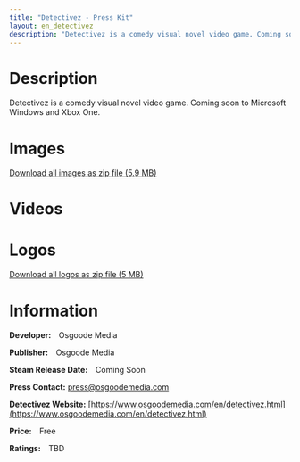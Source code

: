 ```yaml
---
title: "Detectivez - Press Kit"
layout: en_detectivez
description: "Detectivez is a comedy visual novel video game. Coming soon to Microsoft Windows and Xbox One."
---
```

# Description

Detectivez is a comedy visual novel video game. Coming soon to Microsoft Windows and Xbox One.

# Images

<amp-image-lightbox id="lightbox" layout="nodisplay"></amp-image-lightbox>
<amp-carousel height="200" layout="fixed-height" type="carousel">
<amp-img src="https://www.osgoodemedia.com/en/Detectivez/Screenshot01.png" width="356" height="200" alt="Detectivez screenshot" on="tap:lightbox" role="button" tabindex="0"></amp-img>
<amp-img src="https://www.osgoodemedia.com/en/Detectivez/Screenshot02.png" width="356" height="200" alt="Detectivez screenshot" on="tap:lightbox" role="button" tabindex="0"></amp-img>
<amp-img src="https://www.osgoodemedia.com/en/Detectivez/Screenshot03.png" width="356" height="200" alt="Detectivez screenshot" on="tap:lightbox" role="button" tabindex="0"></amp-img>
<amp-img src="https://www.osgoodemedia.com/en/Detectivez/Screenshot04.png" width="356" height="200" alt="Detectivez screenshot" on="tap:lightbox" role="button" tabindex="0"></amp-img>
<amp-img src="https://www.osgoodemedia.com/en/Detectivez/Screenshot05.png" width="356" height="200" alt="Detectivez screenshot" on="tap:lightbox" role="button" tabindex="0"></amp-img>
</amp-carousel>  

[Download all images as zip file (5.9 MB)](https://www.osgoodemedia.com/en/Detectivez/images.zip)

# Videos

<amp-carousel width="600" height="357" layout="responsive" type="slides">
</amp-carousel>

# Logos

<amp-image-lightbox id="lightbox" layout="nodisplay"></amp-image-lightbox>
<amp-carousel height="200" layout="fixed-height" type="carousel">
<amp-img src="https://www.osgoodemedia.com/en/Detectivez/Detectivez-Logo-1200x900.png" width="267" height="200" alt="Detectivez logo" on="tap:lightbox" role="button" tabindex="0"></amp-img>
<amp-img src="https://www.osgoodemedia.com/en/Detectivez/Detectivez-Logo-1200x1200.png" width="200" height="200" alt="Detectivez logo" on="tap:lightbox" role="button" tabindex="0"></amp-img>
<amp-img src="https://www.osgoodemedia.com/en/Detectivez/Detectivez-Logo-1600x900.png" width="356" height="200" alt="Detectivez logo" on="tap:lightbox" role="button" tabindex="0"></amp-img>
<amp-img src="https://www.osgoodemedia.com/en/Detectivez/Detectivez-Logo-1800x1200.png" width="300" height="200" alt="Detectivez logo" on="tap:lightbox" role="button" tabindex="0"></amp-img>
</amp-carousel>  

[Download all logos as zip file (5 MB)](https://www.osgoodemedia.com/en/Detectivez/Detectivez-Logos.zip)

# Information

**Developer:** Osgoode Media

**Publisher:** Osgoode Media

**Steam Release Date:** Coming Soon

**Press Contact:** [press@osgoodemedia.com](mailto:press@osgoodemedia.com)

**Detectivez Website:** [https://www.osgoodemedia.com/en/detectivez.html](https://www.osgoodemedia.com/en/detectivez.html)

**Price:** Free

**Ratings:** TBD